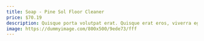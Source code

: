 ```yaml
---
title: Soap - Pine Sol Floor Cleaner
price: $70.19
description: Quisque porta volutpat erat. Quisque erat eros, viverra eget, congue eget, semper rutrum, nulla. Nunc purus.
image: https://dummyimage.com/800x500/9ede73/fff
---
```

